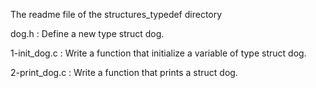 The readme file of the structures_typedef directory

dog.h : Define a new type struct dog.

1-init_dog.c : Write a function that initialize a variable of type struct dog.

2-print_dog.c : Write a function that prints a struct dog.
